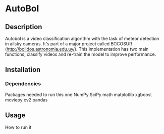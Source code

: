 # AutoBol

## Description

Autobol is a video classification algorithm with the task of meteor detection in allsky cameras. It's part of a major project called BOCOSUR (http://bolidos.astronomia.edu.uy/).
This implementation has two main functions, classify videos and re-train the model to improve performance.

## Installation

### Dependencies

Packages needed to run this one
NumPy
SciPy
math
matplotlib
xgboost
moviepy
cv2
pandas

## Usage

How to run it
